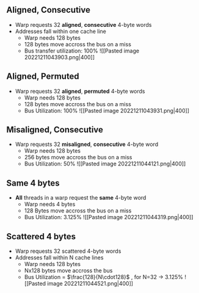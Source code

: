 ## Aligned, Consecutive
- Warp requests 32 **aligned**, **consecutive** 4-byte words
- Addresses fall within one cache line
	- Warp needs 128 bytes
	- 128 bytes move accross the bus on a miss
	- Bus transfer utilization: 100%
![[Pasted image 20221211043903.png|400]]

## Aligned, Permuted
- Warp requests 32 **aligned**, **permuted** 4-byte words
	- Warp needs 128 bytes
	- 128 bytes move accross the bus on a miss
	- Bus Utilization: 100%
![[Pasted image 20221211043931.png|400]]

## Misaligned, Consecutive
- Warp requests 32 **misaligned**, **consecutive** 4-byte word
	- Warp needs 128 bytes
	- 256 bytes move accross the bus on a miss
	- Bus Utilization: 50%
![[Pasted image 20221211044121.png|400]]

## Same 4 bytes
- **All** threads in a warp request the **same** 4-byte word
	- Warp needs 4 bytes
	- 128 Bytes move accross the bus on a miss
	- Bus Utilization: 3.125%
![[Pasted image 20221211044319.png|400]]

## Scattered 4 bytes
- Warp requests 32 scattered 4-byte words
- Addresses fall within N cache lines
	- Warp needs 128 bytes
	- Nx128 bytes move accross the bus
	- Bus Utilization = $\frac{128}{N\cdot128}$ , for N=32 -> 3.125%
![[Pasted image 20221211044521.png|400]]